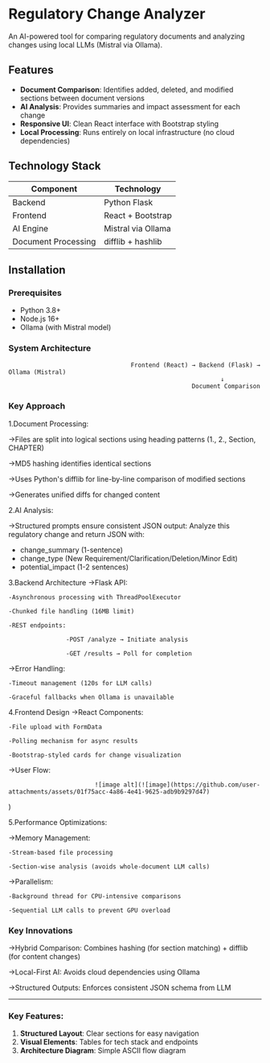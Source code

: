 # Regulatory Change Analyzer

An AI-powered tool for comparing regulatory documents and analyzing changes using local LLMs (Mistral via Ollama).

## Features

- **Document Comparison**: Identifies added, deleted, and modified sections between document versions
- **AI Analysis**: Provides summaries and impact assessment for each change
- **Responsive UI**: Clean React interface with Bootstrap styling
- **Local Processing**: Runs entirely on local infrastructure (no cloud dependencies)

## Technology Stack

| Component       | Technology               |
|----------------|-------------------------|
| Backend        | Python Flask            |
| Frontend       | React + Bootstrap       |
| AI Engine      | Mistral via Ollama      |
| Document Processing | difflib + hashlib |

## Installation

### Prerequisites
- Python 3.8+
- Node.js 16+
- Ollama (with Mistral model)

### System Architecture
                                      Frontend (React) → Backend (Flask) → Ollama (Mistral)
                                                               ↓
                                                       Document Comparison

### Key Approach

1.Document Processing:

->Files are split into logical sections using heading patterns (1., 2., Section, CHAPTER)

->MD5 hashing identifies identical sections

->Uses Python's difflib for line-by-line comparison of modified sections

->Generates unified diffs for changed content

2.AI Analysis:

->Structured prompts ensure consistent JSON output:
Analyze this regulatory change and return JSON with:
- change_summary (1-sentence)
- change_type (New Requirement/Clarification/Deletion/Minor Edit)
- potential_impact (1-2 sentences)

3.Backend Architecture
->Flask API:

    -Asynchronous processing with ThreadPoolExecutor

    -Chunked file handling (16MB limit)

    -REST endpoints:

                    -POST /analyze → Initiate analysis

                    -GET /results → Poll for completion

->Error Handling:

    -Timeout management (120s for LLM calls)

    -Graceful fallbacks when Ollama is unavailable

4.Frontend Design
->React Components:

    -File upload with FormData

    -Polling mechanism for async results

    -Bootstrap-styled cards for change visualization

->User Flow:    

                            ![image alt](![image](https://github.com/user-attachments/assets/01f75acc-4a86-4e41-9625-adb9b9297d47)
)
                                                          

5.Performance Optimizations:

->Memory Management:

    -Stream-based file processing

    -Section-wise analysis (avoids whole-document LLM calls)

->Parallelism:

    -Background thread for CPU-intensive comparisons

    -Sequential LLM calls to prevent GPU overload
    
    
### Key Innovations
->Hybrid Comparison: Combines hashing (for section matching) + difflib (for content changes)

->Local-First AI: Avoids cloud dependencies using Ollama

->Structured Outputs: Enforces consistent JSON schema from LLM



---

### Key Features:

1. **Structured Layout**: Clear sections for easy navigation
2. **Visual Elements**: Tables for tech stack and endpoints
3. **Architecture Diagram**: Simple ASCII flow diagram

                                                       

